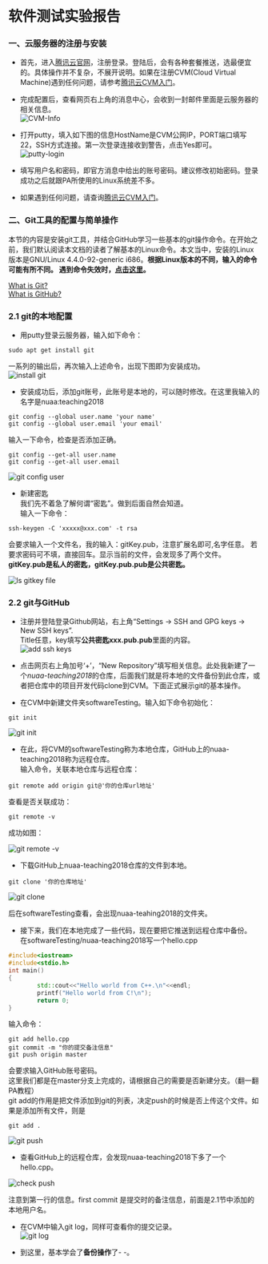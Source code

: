 # 软件测试实验报告  
### 一、云服务器的注册与安装
* 首先，进入[腾讯云官网](https://cloud.tencent.com/)，注册登录。登陆后，会有各种套餐推送，选最便宜的。具体操作并不复杂，不展开说明。如果在注册CVM(Cloud Virtual Machine)遇到任何问题，请参考[腾讯云CVM入门](https://cloud.tencent.com/product/cvm/getting-started)。

* 完成配置后，查看网页右上角的消息中心，会收到一封邮件里面是云服务器的相关信息。  
![CVM-Info](https://github.com/sinkinben/nuaa-teaching2018/blob/master/images/image036.jpg?raw=true)  

* 打开putty，填入如下图的信息HostName是CVM公网IP，PORT端口填写22，SSH方式连接。第一次登录连接收到警告，点击Yes即可。    
![putty-login](https://github.com/sinkinben/nuaa-teaching2018/blob/master/images/image038.jpg?raw=true)

* 填写用户名和密码，即官方消息中给出的账号密码。建议修改初始密码。登录成功之后就跟PA所使用的Linux系统差不多。

* 如果遇到任何问题，请查询[腾讯云CVM入门](https://cloud.tencent.com/product/cvm/getting-started)。

### 二、Git工具的配置与简单操作  
本节的内容是安装git工具，并结合GitHub学习一些基本的git操作命令。在开始之前，我们默认阅读本文档的读者了解基本的Linux命令。本文当中，安装的Linux版本是GNU/Linux 4.4.0-92-generic i686。**根据Linux版本的不同，输入的命令可能有所不同。 遇到命令失效时，[点击这里](https://www.baidu.com)。**

[What is Git?](https://www.baidu.com)  
[What is GitHub?](https://www.baidu.com)  
  
### 2.1 git的本地配置
* 用putty登录云服务器，输入如下命令：
```
sudo apt get install git
```
一系列的输出后，再次输入上述命令，出现下图即为安装成功。  
![install git](https://github.com/sinkinben/nuaa-teaching2018/blob/master/images/image001.png?raw=true)

* 安装成功后，添加git账号，此账号是本地的，可以随时修改。在这里我输入的名字是nuaa:teaching2018  
```
git config --global user.name 'your name'
git config --global user.email 'your email'   
```
输入一下命令，检查是否添加正确。
```
git config --get-all user.name
git config --get-all user.email
```

![git config user](https://github.com/sinkinben/nuaa-teaching2018/blob/master/images/image005.png?raw=true)

* 新建密匙  
我们先不着急了解何谓“密匙”。做到后面自然会知道。  
输入一下命令：   
```
ssh-keygen -C 'xxxxx@xxx.com' -t rsa
```  
会要求输入一个文件名，我的输入：gitKey.pub，注意扩展名即可,名字任意。
若要求密码可不填，直接回车。显示当前的文件，会发现多了两个文件。
**gitKey.pub是私人的密匙，gitKey.pub.pub是公共密匙。**  

![ls gitkey file](https://github.com/sinkinben/nuaa-teaching2018/blob/master/images/image013.png?raw=true)  

### 2.2 git与GitHub   
* 注册并登陆登录Github网站，右上角“Settings -> SSH and GPG keys -> New SSH keys”.  
Title任意，key填写**公共密匙xxx.pub.pub**里面的内容。  
![add ssh keys](https://github.com/sinkinben/nuaa-teaching2018/blob/master/images/image009.png?raw=true)

* 点击网页右上角加号‘+’，“New Repository”填写相关信息。此处我新建了一个*nuaa-teaching2018*的仓库，后面我们就是将本地的文件备份到此仓库，或者把仓库中的项目开发代码clone到CVM。下面正式展示git的基本操作。  

* 在CVM中新建文件夹softwareTesting。输入如下命令初始化：
```
git init
```  
![git init](https://github.com/sinkinben/nuaa-teaching2018/blob/master/images/image015.png?raw=true)

* 在此，将CVM的softwareTesting称为本地仓库，GitHub上的nuaa-teaching2018称为远程仓库。  
输入命令，关联本地仓库与远程仓库：
```
git remote add origin git@'你的仓库url地址'
```  

查看是否关联成功：
```
git remote -v
```  
成功如图：  

![git remote -v](https://github.com/sinkinben/nuaa-teaching2018/blob/master/images/image019.png?raw=true)

* 下载GitHub上nuaa-teaching2018仓库的文件到本地。  
```
git clone '你的仓库地址'
```  
![git clone](https://github.com/sinkinben/nuaa-teaching2018/blob/master/images/image021.png?raw=true)

后在softwareTesting查看，会出现nuaa-teahing2018的文件夹。  


* 接下来，我们在本地完成了一些代码，现在要把它推送到远程仓库中备份。  
在softwareTesting/nuaa-teaching2018写一个hello.cpp
```C++
#include<iostream>
#include<stdio.h>
int main()
{
        std::cout<<"Hello world from C++.\n"<<endl;
        printf("Hello world from C!\n");
        return 0;
}
```  
输入命令：  
```
git add hello.cpp
git commit -m "你的提交备注信息"
git push origin master
```  
会要求输入GitHub账号密码。  
这里我们都是在master分支上完成的，请根据自己的需要是否新建分支。（翻一翻PA教程）   
git add的作用是把文件添加到git的列表，决定push的时候是否上传这个文件。如果是添加所有文件，则是
```
git add .
```

![git push](https://github.com/sinkinben/nuaa-teaching2018/blob/master/images/image025.png?raw=true)  

* 查看GitHub上的远程仓库，会发现nuaa-teaching2018下多了一个hello.cpp。   

![check push](https://github.com/sinkinben/nuaa-teaching2018/blob/master/images/image029.png?raw=true)  

注意到第一行的信息。first commit 是提交时的备注信息，前面是2.1节中添加的本地用户名。


* 在CVM中输入git log，同样可查看你的提交记录。  
![git log](https://github.com/sinkinben/nuaa-teaching2018/blob/master/images/image033.png?raw=true)  

* 到这里，基本学会了**备份操作**了- -。


